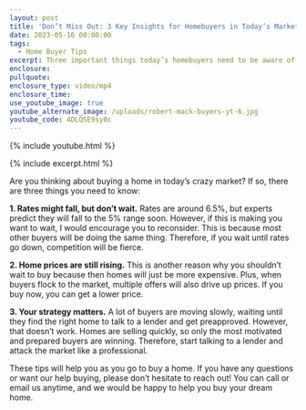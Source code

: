 ```yaml
---
layout: post
title: 'Don’t Miss Out: 3 Key Insights for Homebuyers in Today’s Market'
date: 2023-05-16 00:00:00
tags:
  - Home Buyer Tips
excerpt: Three important things today’s homebuyers need to be aware of.
enclosure:
pullquote:
enclosure_type: video/mp4
enclosure_time:
use_youtube_image: true
youtube_alternate_image: /uploads/robert-mack-buyers-yt-6.jpg
youtube_code: 4DLQSE9sy0c
---
```

{% include youtube.html %}

{% include excerpt.html %}

Are you thinking about buying a home in today’s crazy market? If so, there are three things you need to know:&nbsp;

**1\. Rates might fall, but don’t wait.** Rates are around 6.5%, but experts predict they will fall to the 5% range soon. However, if this is making you want to wait, I would encourage you to reconsider. This is because most other buyers will be doing the same thing. Therefore, if you wait until rates go down, competition will be fierce.&nbsp;

**2\. Home prices are still rising.** This is another reason why you shouldn’t wait to buy because then homes will just be more expensive. Plus, when buyers flock to the market, multiple offers will also drive up prices. If you buy now, you can get a lower price.&nbsp;

**3\. Your strategy matters.** A lot of buyers are moving slowly, waiting until they find the right home to talk to a lender and get preapproved. However, that doesn’t work. Homes are selling quickly, so only the most motivated and prepared buyers are winning. Therefore, start talking to a lender and attack the market like a professional.&nbsp;

These tips will help you as you go to buy a home. If you have any questions or want our help buying, please don’t hesitate to reach out! You can call or email us anytime, and we would be happy to help you buy your dream home.
